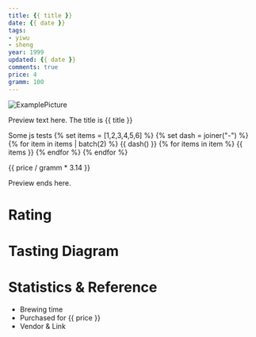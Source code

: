 ```yaml
---
title: {{ title }}
date: {{ date }}
tags:
- yiwu
- sheng
year: 1999
updated: {{ date }}
comments: true
price: 4
gramm: 100
---
```


![ExamplePicture](puerh-test.jpeg)

Preview text here. The title is {{ title }}

Some js tests
{% set items = [1,2,3,4,5,6] %}
{% set dash = joiner("-") %}
{% for item in items | batch(2) %}
    {{ dash() }} {% for items in item %}
       {{ items }}
    {% endfor %}
{% endfor %}


{{ price / gramm * 3.14 }}

<!-- more -->

Preview ends here.

# Rating

# Tasting Diagram

# Statistics & Reference
- Brewing time
- Purchased for {{ price }}
- Vendor & Link

